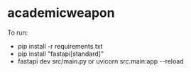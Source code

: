 # academicweapon

To run:

- pip install -r requirements.txt
- pip install "fastapi[standard]"
- fastapi dev src/main.py or uvicorn src.main:app --reload